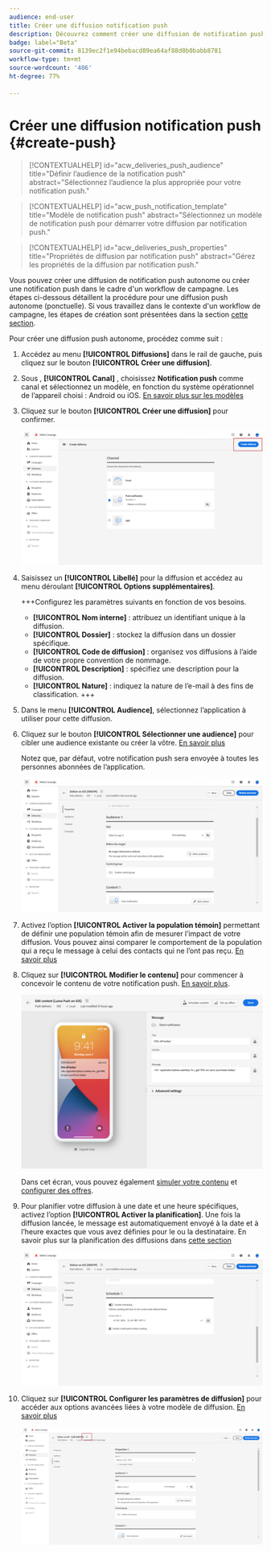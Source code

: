 ```yaml
---
audience: end-user
title: Créer une diffusion notification push
description: Découvrez comment créer une diffusion de notification push avec Adobe Campaign Web.
badge: label="Beta"
source-git-commit: 8139ec2f1e94bebacd89ea64af88d0b0babb8781
workflow-type: tm+mt
source-wordcount: '406'
ht-degree: 77%

---
```


# Créer une diffusion notification push {#create-push}

>[!CONTEXTUALHELP]
>id="acw_deliveries_push_audience"
>title="Définir lʼaudience de la notification push"
>abstract="Sélectionnez l’audience la plus appropriée pour votre notification push."

>[!CONTEXTUALHELP]
>id="acw_push_notification_template"
>title="Modèle de notification push"
>abstract="Sélectionnez un modèle de notification push pour démarrer votre diffusion par notification push."

>[!CONTEXTUALHELP]
>id="acw_deliveries_push_properties"
>title="Propriétés de diffusion par notification push"
>abstract="Gérez les propriétés de la diffusion par notification push."

Vous pouvez créer une diffusion de notification push autonome ou créer une notification push dans le cadre d&#39;un workflow de campagne. Les étapes ci-dessous détaillent la procédure pour une diffusion push autonome (ponctuelle). Si vous travaillez dans le contexte d&#39;un workflow de campagne, les étapes de création sont présentées dans la section [cette section](../workflows/activities/channels.md#create-a-delivery-in-a-campaign-workflow).


Pour créer une diffusion push autonome, procédez comme suit :

1. Accédez au menu **[!UICONTROL Diffusions]** dans le rail de gauche, puis cliquez sur le bouton **[!UICONTROL Créer une diffusion]**.

1. Sous , **[!UICONTROL Canal]** , choisissez **Notification push** comme canal et sélectionnez un modèle, en fonction du système opérationnel de l’appareil choisi : Android ou iOS. [En savoir plus sur les modèles](../msg/delivery-template.md)

1. Cliquez sur le bouton **[!UICONTROL Créer une diffusion]** pour confirmer.

   ![](assets/push_create_1.png)

1. Saisissez un **[!UICONTROL Libellé]** pour la diffusion et accédez au menu déroulant **[!UICONTROL Options supplémentaires]**.

   +++Configurez les paramètres suivants en fonction de vos besoins.
   * **[!UICONTROL Nom interne]** : attribuez un identifiant unique à la diffusion.
   * **[!UICONTROL Dossier]** : stockez la diffusion dans un dossier spécifique.
   * **[!UICONTROL Code de diffusion]** : organisez vos diffusions à l’aide de votre propre convention de nommage.
   * **[!UICONTROL Description]** : spécifiez une description pour la diffusion.
   * **[!UICONTROL Nature]** : indiquez la nature de l’e-mail à des fins de classification.
+++

1. Dans le menu **[!UICONTROL Audience]**, sélectionnez l’application à utiliser pour cette diffusion.

1. Cliquez sur le bouton **[!UICONTROL Sélectionner une audience]** pour cibler une audience existante ou créer la vôtre. [En savoir plus](../audience/about-recipients.md)

   Notez que, par défaut, votre notification push sera envoyée à toutes les personnes abonnées de l’application.

   ![](assets/push_create_2.png)

1. Activez l’option **[!UICONTROL Activer la population témoin]** permettant de définir une population témoin afin de mesurer l’impact de votre diffusion. Vous pouvez ainsi comparer le comportement de la population qui a reçu le message à celui des contacts qui ne l’ont pas reçu. [En savoir plus](../audience/control-group.md)

1. Cliquez sur **[!UICONTROL Modifier le contenu]** pour commencer à concevoir le contenu de votre notification push. [En savoir plus](content-push.md).

   ![](assets/push_create_5.png)

   Dans cet écran, vous pouvez également [simuler votre contenu](../preview-test/preview-test.md) et [configurer des offres](../content/offers.md).

1. Pour planifier votre diffusion à une date et une heure spécifiques, activez l’option **[!UICONTROL Activer la planification]**. Une fois la diffusion lancée, le message est automatiquement envoyé à la date et à l’heure exactes que vous avez définies pour le ou la destinataire. En savoir plus sur la planification des diffusions dans [cette section](../msg/gs-messages.md#gs-schedule)

   ![](assets/push_create_3.png)

1. Cliquez sur **[!UICONTROL Configurer les paramètres de diffusion]** pour accéder aux options avancées liées à votre modèle de diffusion. [En savoir plus](../advanced-settings/delivery-settings.md)

   ![](assets/push_create_4.png)
